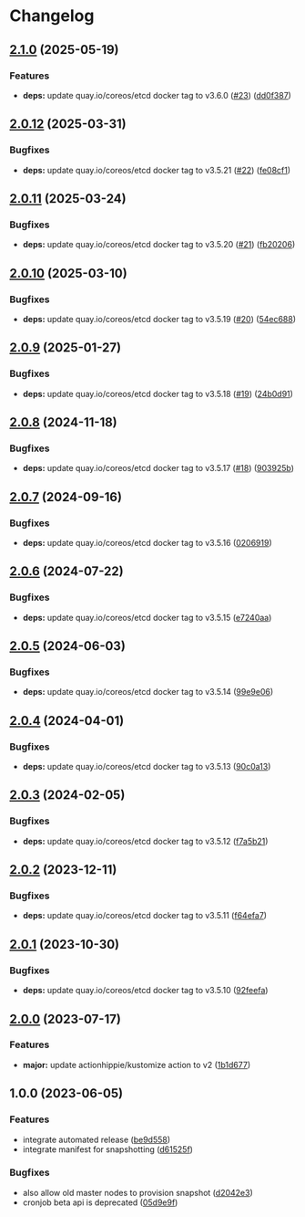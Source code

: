 # Changelog

## [2.1.0](https://github.com/kustomhippie/etcd/compare/v2.0.12...v2.1.0) (2025-05-19)


### Features

* **deps:** update quay.io/coreos/etcd docker tag to v3.6.0 ([#23](https://github.com/kustomhippie/etcd/issues/23)) ([dd0f387](https://github.com/kustomhippie/etcd/commit/dd0f387109d94b4041cf084f9369ae2b999c46ef))

## [2.0.12](https://github.com/kustomhippie/etcd/compare/v2.0.11...v2.0.12) (2025-03-31)


### Bugfixes

* **deps:** update quay.io/coreos/etcd docker tag to v3.5.21 ([#22](https://github.com/kustomhippie/etcd/issues/22)) ([fe08cf1](https://github.com/kustomhippie/etcd/commit/fe08cf184650a51f079c9efa3700a074163e8778))

## [2.0.11](https://github.com/kustomhippie/etcd/compare/v2.0.10...v2.0.11) (2025-03-24)


### Bugfixes

* **deps:** update quay.io/coreos/etcd docker tag to v3.5.20 ([#21](https://github.com/kustomhippie/etcd/issues/21)) ([fb20206](https://github.com/kustomhippie/etcd/commit/fb202067dbd0310310fbc749e69cfdaba976d7bb))

## [2.0.10](https://github.com/kustomhippie/etcd/compare/v2.0.9...v2.0.10) (2025-03-10)


### Bugfixes

* **deps:** update quay.io/coreos/etcd docker tag to v3.5.19 ([#20](https://github.com/kustomhippie/etcd/issues/20)) ([54ec688](https://github.com/kustomhippie/etcd/commit/54ec6886a24da4a584b465b63ee191b65e2f850c))

## [2.0.9](https://github.com/kustomhippie/etcd/compare/v2.0.8...v2.0.9) (2025-01-27)


### Bugfixes

* **deps:** update quay.io/coreos/etcd docker tag to v3.5.18 ([#19](https://github.com/kustomhippie/etcd/issues/19)) ([24b0d91](https://github.com/kustomhippie/etcd/commit/24b0d91bc997d2d6b38db4deb9ed2368c386fcb5))

## [2.0.8](https://github.com/kustomhippie/etcd/compare/v2.0.7...v2.0.8) (2024-11-18)


### Bugfixes

* **deps:** update quay.io/coreos/etcd docker tag to v3.5.17 ([#18](https://github.com/kustomhippie/etcd/issues/18)) ([903925b](https://github.com/kustomhippie/etcd/commit/903925b15a6a85152807729e3cc601e1d8984b02))

## [2.0.7](https://github.com/kustomhippie/etcd/compare/v2.0.6...v2.0.7) (2024-09-16)


### Bugfixes

* **deps:** update quay.io/coreos/etcd docker tag to v3.5.16 ([0206919](https://github.com/kustomhippie/etcd/commit/020691905146f1f34314f7a51e32a52234d6d9b6))

## [2.0.6](https://github.com/kustomhippie/etcd/compare/v2.0.5...v2.0.6) (2024-07-22)


### Bugfixes

* **deps:** update quay.io/coreos/etcd docker tag to v3.5.15 ([e7240aa](https://github.com/kustomhippie/etcd/commit/e7240aacff960682cd31066e1f398450648f392c))

## [2.0.5](https://github.com/kustomhippie/etcd/compare/v2.0.4...v2.0.5) (2024-06-03)


### Bugfixes

* **deps:** update quay.io/coreos/etcd docker tag to v3.5.14 ([99e9e06](https://github.com/kustomhippie/etcd/commit/99e9e06faec23a8d7d99e28c7ea86e6f65827852))

## [2.0.4](https://github.com/kustomhippie/etcd/compare/v2.0.3...v2.0.4) (2024-04-01)


### Bugfixes

* **deps:** update quay.io/coreos/etcd docker tag to v3.5.13 ([90c0a13](https://github.com/kustomhippie/etcd/commit/90c0a13fccb0069532e408b39453fc29b8005f46))

## [2.0.3](https://github.com/kustomhippie/etcd/compare/v2.0.2...v2.0.3) (2024-02-05)


### Bugfixes

* **deps:** update quay.io/coreos/etcd docker tag to v3.5.12 ([f7a5b21](https://github.com/kustomhippie/etcd/commit/f7a5b21afd00b64e77bc3d018a3ad588dcbb88f1))

## [2.0.2](https://github.com/kustomhippie/etcd/compare/v2.0.1...v2.0.2) (2023-12-11)


### Bugfixes

* **deps:** update quay.io/coreos/etcd docker tag to v3.5.11 ([f64efa7](https://github.com/kustomhippie/etcd/commit/f64efa7347f908f96d7859d34d663bc24c1d4f71))

## [2.0.1](https://github.com/kustomhippie/etcd/compare/v2.0.0...v2.0.1) (2023-10-30)


### Bugfixes

* **deps:** update quay.io/coreos/etcd docker tag to v3.5.10 ([92feefa](https://github.com/kustomhippie/etcd/commit/92feefaf13596caa3f42fefca73797f6892c182e))

## [2.0.0](https://github.com/kustomhippie/etcd/compare/v1.0.0...v2.0.0) (2023-07-17)


### Features

* **major:** update actionhippie/kustomize action to v2 ([1b1d677](https://github.com/kustomhippie/etcd/commit/1b1d6772bbed2fe8486b80ee4fa11c7d1100c9ed))

## 1.0.0 (2023-06-05)


### Features

* integrate automated release ([be9d558](https://github.com/kustomhippie/etcd/commit/be9d558663a97b7aece147c6793ce0f266913752))
* integrate manifest for snapshotting ([d61525f](https://github.com/kustomhippie/etcd/commit/d61525f191a45ce68f71f565017dbb7c13300186))


### Bugfixes

* also allow old master nodes to provision snapshot ([d2042e3](https://github.com/kustomhippie/etcd/commit/d2042e3d7dc844be24f0d5534853a253f1693c2a))
* cronjob beta api is deprecated ([05d9e9f](https://github.com/kustomhippie/etcd/commit/05d9e9fe7fd93112bec4b7c1f1122af883880eb6))
